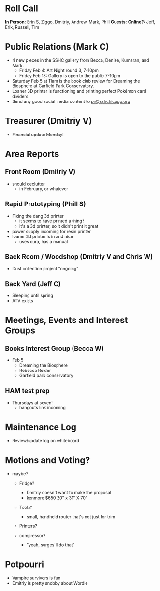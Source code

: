 # Roll Call
**In Person:** Erin S, Ziggo, Dmitriy, Andrew, Mark, Phill
**Guests:** 
**Online?:** Jeff, Erik, Russell, Tim
# Public Relations (Mark C)
- 4 new pieces in the SSHC gallery from Becca, Denise, Kumaran, and Mark.
  - Friday Feb 4: Art Night round 3, 7-10pm
  - Friday Feb 18: Gallery is open to the public 7-10pm
- Saturday Feb 5 at 11am is the book club review for Dreaming the Biosphere at Garfield Park Conservatory.
- Loaner 3D printer is functioning and printing perfect Pokémon card dividers. 
- Send any good social media content to pr@sshchicago.org
# Treasurer (Dmitriy V)
- Financial update Monday!
# Area Reports
## Front Room (Dmitriy V)
- should declutter
  - in February, or whatever
## Rapid Prototyping (Phill S)
- Fixing the dang 3d printer
  - it seems to have printed a thing?
  - it's a 3d printer, so it didn't print it great
- power supply incoming for resin printer
- loaner 3d printer is in and nice
  - uses cura, has a manual
## Back Room / Woodshop (Dmitriy V and Chris W)
- Dust collection project "ongoing"
## Back Yard (Jeff C)
- Sleeping until spring
- ATV exists
# Meetings, Events and Interest Groups

## Books Interest Group (Becca W)
- Feb 5
  - Dreaming the Biosphere
  - Rebecca Reider
  - Garfield park conservatory
## HAM test prep
- Thursdays at seven!
  - hangouts link incoming
# Maintenance Log
- Review/update log on whiteboard
# Motions and Voting?
- maybe?
  - Fridge?
    - Dmitriy doesn't want to make the proposal
    - kenmore $650 20" x 31" X 70"
  - Tools?
    - small, handheld router that's not just for trim
    
  - Printers?
  - compressor?
    - "yeah, surges'll do that"
# Potpourri
- Vampire survivors is fun
- Dmitriy is pretty snobby about Wordle
